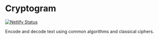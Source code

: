 # Cryptogram

[![Netlify Status](https://api.netlify.com/api/v1/badges/76b00c75-29ce-4e85-833d-e6ef87a55cfc/deploy-status)](https://app.netlify.com/sites/cryptogram/deploys)

Encode and decode text using common algorithms and classical ciphers.
